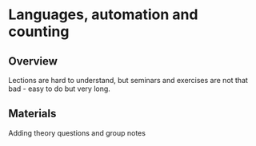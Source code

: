 # Languages, automation and counting

## Overview

Lections are hard to understand, but seminars and exercises are not that bad - easy to do but very long.

## Materials

Adding theory questions and group notes
